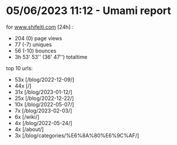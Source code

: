# 05/06/2023 11:12 - Umami report
for www.shifeiti.com [24h] :

 - 204 (0) page views
 - 77 (-7) uniques
 - 56 (-10) bounces
 - 3h 53' 53'' (36' 47'') totaltime


top 10 urls:
 - 53x [/blog/2022-12-09/]
 - 44x [/]
 - 31x [/blog/2023-01-12/]
 - 25x [/blog/2022-12-22/]
 - 10x [/blog/2022-05-07/]
 - 7x [/blog/2023-02-03/]
 - 6x [/wiki/]
 - 4x [/blog/2022-05-24/]
 - 4x [/about/]
 - 3x [/blog/categories/%E6%8A%80%E6%9C%AF/]


